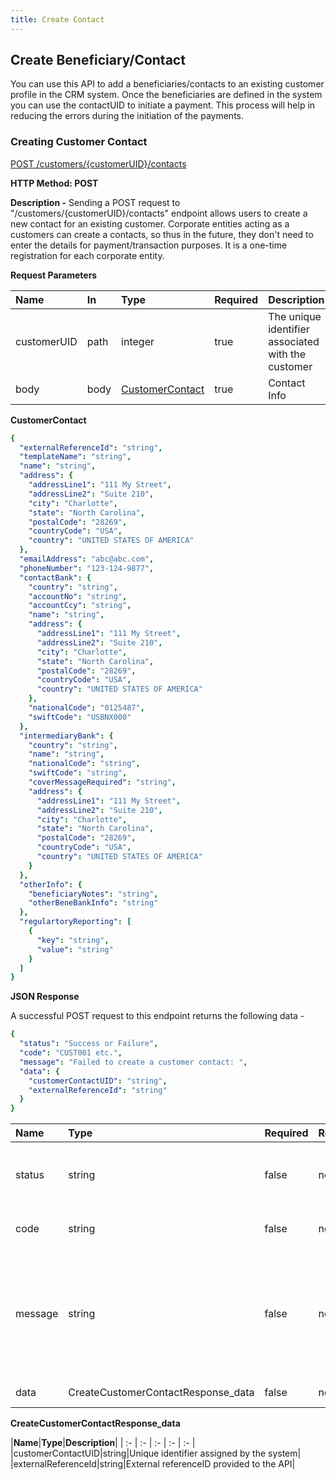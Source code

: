 ```yaml
---
title: Create Contact
---
```

## **Create Beneficiary/Contact**

You can use this API to add a beneficiaries/contacts to an existing customer profile in the CRM system. Once the beneficiaries are defined in the system you can use the contactUID to initiate a payment. This process will help in reducing the errors during the initiation of the payments. 

### **Creating Customer Contact**
[POST /customers/{customerUID}/contacts](https://finzlyconnect-api-developer-portal.redoc.ly/openapi/customerapi/operation/createCustomerContactV2/)

**HTTP Method: POST** 

**Description -** Sending a POST request to "/customers/{customerUID}/contacts" endpoint allows users to create a new contact for an existing customer. Corporate entities acting as a customers can create a contacts, so thus in the future, they don't need to enter the details for payment/transaction purposes. It is a one-time registration for each corporate entity.

**Request Parameters**

|**Name** |**In**|**Type** |**Required** |**Description**|
| :- | :- | :- | :- | :- |
|customerUID|path|integer|true|The unique identifier associated with the customer|
|body|body|[CustomerContact](https://finzlyconnect-api-developer-portal.redoc.ly/openapi/customerapi/operation/createCustomerContactV2/)|true|Contact Info|

**CustomerContact**

```yaml Before
{
  "externalReferenceId": "string",
  "templateName": "string",
  "name": "string",
  "address": {
    "addressLine1": "111 My Street",
    "addressLine2": "Suite 210",
    "city": "Charlotte",
    "state": "North Carolina",
    "postalCode": "28269",
    "countryCode": "USA",
    "country": "UNITED STATES OF AMERICA"
  },
  "emailAddress": "abc@abc.com",
  "phoneNumber": "123-124-9877",
  "contactBank": {
    "country": "string",
    "accountNo": "string",
    "accountCcy": "string",
    "name": "string",
    "address": {
      "addressLine1": "111 My Street",
      "addressLine2": "Suite 210",
      "city": "Charlotte",
      "state": "North Carolina",
      "postalCode": "28269",
      "countryCode": "USA",
      "country": "UNITED STATES OF AMERICA"
    },
    "nationalCode": "0125487",
    "swiftCode": "USBNX000"
  },
  "intermediaryBank": {
    "country": "string",
    "name": "string",
    "nationalCode": "string",
    "swiftCode": "string",
    "coverMessageRequired": "string",
    "address": {
      "addressLine1": "111 My Street",
      "addressLine2": "Suite 210",
      "city": "Charlotte",
      "state": "North Carolina",
      "postalCode": "28269",
      "countryCode": "USA",
      "country": "UNITED STATES OF AMERICA"
    }
  },
  "otherInfo": {
    "beneficiaryNotes": "string",
    "otherBeneBankInfo": "string"
  },
  "regulartoryReporting": [
    {
      "key": "string",
      "value": "string"
    }
  ]
}
```


**JSON Response**

A successful POST request to this endpoint returns the following data -

```yaml Before
{
  "status": "Success or Failure",
  "code": "CUST001 etc.",
  "message": "Failed to create a customer contact: ",
  "data": {
    "customerContactUID": "string",
    "externalReferenceId": "string"
  }
}

```

|**Name**|**Type**|**Required**|**Restrictions**|**Description**|
| :- | :- | :- | :- | :- |
|status|string|false|none|Status of the API request either it will be a success or a failure|
|code|string|false|none|Code associated with the error.|
|message|string|false|none|Error message corresponding to the error code indicating the issue in API call and an indication on how to resolve it.|
|data|CreateCustomerContactResponse_data|false|none|Response Data|


**CreateCustomerContactResponse_data**

|**Name**|**Type**|**Description**|
| :- | :- | :- | :- | :- |
|customerContactUID|string|Unique identifier assigned by the system|
|externalReferenceId|string|External referenceID provided to the API|
